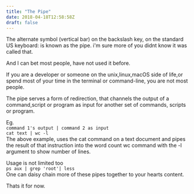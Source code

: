 ```yaml
---
title: "The Pipe"
date: 2018-04-18T12:58:58Z
draft: false
---
```


The alternate symbol (vertical bar) on the backslash key, on the standard US keyboard: is known as the pipe. i'm sure more of you didnt know it was called that.

And I can bet most people, have not used it before.

If you are a developer or someone on the unix,linux,macOS side of life,or spend most of your time in the terminal or command-line, you are not most people.

The pipe serves a form of redirection, that channels the output of a command,script or program as input for another set of commands, scripts or program.

Eg.  
`command 1's output | command 2 as input`  
`cat text | wc -l`  
The above example, uses the cat command on a text document and pipes the result of that instruction into the word count wc command with the \-l argument to show number of lines.

Usage is not limited too  
`ps aux | grep 'root'| less`  
One can daisy chain more of these pipes together to your hearts content.

Thats it for now.